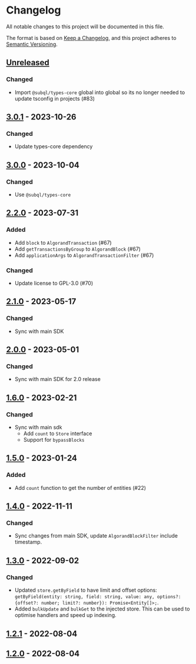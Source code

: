 # Changelog
All notable changes to this project will be documented in this file.

The format is based on [Keep a Changelog](https://keepachangelog.com/en/1.0.0/),
and this project adheres to [Semantic Versioning](https://semver.org/spec/v2.0.0.html).

## [Unreleased]
### Changed
- Import `@subql/types-core` global into global so its no longer needed to update tsconfig in projects (#83)

## [3.0.1] - 2023-10-26
### Changed
- Update types-core dependency

## [3.0.0] - 2023-10-04
### Changed
- Use `@subql/types-core`

## [2.2.0] - 2023-07-31
### Added
- Add `block` to `AlgorandTransaction` (#67)
- Add `getTransactionsByGroup` to `AlgorandBlock` (#67)
- Add `applicationArgs` to `AlgorandTransactionFilter` (#67)

### Changed
- Update license to GPL-3.0 (#70)

## [2.1.0] - 2023-05-17
### Changed
- Sync with main SDK

## [2.0.0] - 2023-05-01
### Changed
- Sync with main SDK for 2.0 release

## [1.6.0] - 2023-02-21
### Changed
- Sync with main sdk
  - Add `count` to `Store` interface
  - Support for `bypassBlocks`

## [1.5.0] - 2023-01-24
### Added
- Add `count` function to get the number of entities (#22)

## [1.4.0] - 2022-11-11
### Changed
- Sync changes from main SDK, update `AlgorandBlockFilter` include timestamp.

## [1.3.0] - 2022-09-02
### Changed
- Updated `store.getByField` to have limit and offset options: `getByField(entity: string, field: string, value: any, options?: {offset?: number; limit?: number}): Promise<Entity[]>;`.
- Added `bulkUpdate` and `bulkGet` to the injected store. This can be used to optimise handlers and speed up indexing.

## [1.2.1] - 2022-08-04

## [1.2.0] - 2022-08-04
[Unreleased]: https://github.com/subquery/subql-algorand/compare/types-algorand/3.0.1...HEAD
[3.0.1]: https://github.com/subquery/subql-algorand/compare/types-algorand/3.0.0...types-algorand/3.0.1
[3.0.0]: https://github.com/subquery/subql-algorand/compare/types/2.2.0...types/3.0.0
[2.2.0]: https://github.com/subquery/subql-algorand/compare/types/2.1.0...types/2.2.0
[2.1.0]: https://github.com/subquery/subql-algorand/compare/types/2.0.0...types/2.1.0
[2.0.0]: https://github.com/subquery/subql-algorand/compare/types/1.6.0...types/2.0.0
[1.6.0]: https://github.com/subquery/subql-algorand/compare/types/1.5.0...types/1.6.0
[1.5.0]: https://github.com/subquery/subql-algorand/compare/types/1.4.0...types/1.5.0
[1.4.0]: https://github.com/subquery/subql-algorand/compare/types/1.3.0...types/1.4.0
[1.3.0]: https://github.com/subquery/subql-algorand/compare/types/1.2.1...types/1.3.0
[1.2.1]: https://github.com/subquery/subql-algorand/compare/types/1.2.1...types/1.3.0
[1.2.0]: https://github.com/subquery/subql-algorand/tag/types/1.2.0
